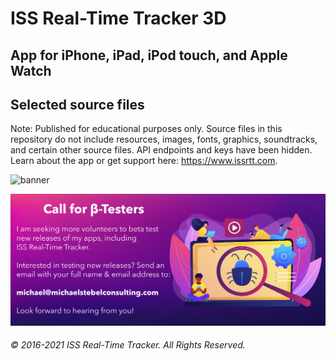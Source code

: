 #  ISS Real-Time Tracker 3D

## App for iPhone, iPad, iPod touch, and Apple Watch
## Selected source files

Note: Published for educational purposes only. Source files in this repository do not include resources, images, fonts, graphics, soundtracks, and certain other source files. API endpoints and keys have been hidden.
Learn about the app or get support here: https://www.issrtt.com. 

![banner](https://github.com/MDStebel/ISSRTT3D-Source-Public/blob/6da2b85586420f8126c58566fe0721647bff8430/Ad%20-%20ISS%20Real-Time%20Tracker%203D.png)

![banner](https://github.com/MDStebel/ISSRTT-Source-Public/blob/master/Call%20for%20Beta%20Testers.png)


###### © 2016-2021 ISS Real-Time Tracker. All Rights Reserved.
